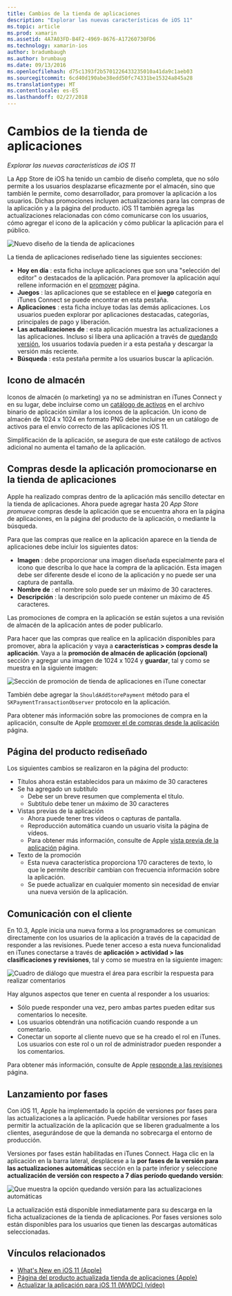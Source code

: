 ```yaml
---
title: Cambios de la tienda de aplicaciones
description: "Explorar las nuevas características de iOS 11"
ms.topic: article
ms.prod: xamarin
ms.assetid: 4A7A03FD-B4F2-4969-8676-A17260730FD6
ms.technology: xamarin-ios
author: bradumbaugh
ms.author: brumbaug
ms.date: 09/13/2016
ms.openlocfilehash: d75c1393f2b5701226433235010a41da9c1aeb03
ms.sourcegitcommit: 6cd40d190abe38edd50fc74331be15324a845a28
ms.translationtype: MT
ms.contentlocale: es-ES
ms.lasthandoff: 02/27/2018
---
```

# <a name="app-store-changes"></a>Cambios de la tienda de aplicaciones

_Explorar las nuevas características de iOS 11_

La App Store de iOS ha tenido un cambio de diseño completa, que no sólo permite a los usuarios desplazarse eficazmente por el almacén, sino que también le permite, como desarrollador, para promover la aplicación a los usuarios. Dichas promociones incluyen actualizaciones para las compras de la aplicación y a la página del producto. iOS 11 también agrega las actualizaciones relacionadas con cómo comunicarse con los usuarios, cómo agregar el icono de la aplicación y cómo publicar la aplicación para el público.

![Nuevo diseño de la tienda de aplicaciones](app-store-changes-images/image3.jpg)

La tienda de aplicaciones rediseñado tiene las siguientes secciones:

- **Hoy en día** : esta ficha incluye aplicaciones que son una "selección del editor" o destacados de la aplicación. Para promover la aplicación aquí rellene información en el [promover](https://developer.apple.com//contact/app-store/promote/) página.
- **Juegos** : las aplicaciones que se establece en el **juego** categoría en iTunes Connect se puede encontrar en esta pestaña.
- **Aplicaciones** : esta ficha incluye todas las demás aplicaciones. Los usuarios pueden explorar por aplicaciones destacadas, categorías, principales de pago y liberación.
- **Las actualizaciones de** : esta aplicación muestra las actualizaciones a las aplicaciones. Incluso si libera una aplicación a través de [quedando versión](#Phased_Release), los usuarios todavía pueden ir a esta pestaña y descargar la versión más reciente.
- **Búsqueda** : esta pestaña permite a los usuarios buscar la aplicación.

## <a name="store-icon"></a>Icono de almacén

Iconos de almacén (o marketing) ya no se administran en iTunes Connect y en su lugar, debe incluirse como un [catálogo de activos](~/ios/app-fundamentals/images-icons/app-icons.md) en el archivo binario de aplicación similar a los iconos de la aplicación. Un icono de almacén de 1024 x 1024 en formato PNG debe incluirse en un catálogo de activos para el envío correcto de las aplicaciones iOS 11.

Simplificación de la aplicación, se asegura de que este catálogo de activos adicional no aumenta el tamaño de la aplicación.


## <a name="in-app-purchases-promoted-in-the-app-store"></a>Compras desde la aplicación promocionarse en la tienda de aplicaciones

Apple ha realizado compras dentro de la aplicación más sencillo detectar en la tienda de aplicaciones. Ahora puede agregar hasta 20 _App Store promueve_ compras desde la aplicación que se encuentra ahora en la página de aplicaciones, en la página del producto de la aplicación, o mediante la búsqueda.

Para que las compras que realice en la aplicación aparece en la tienda de aplicaciones debe incluir los siguientes datos:

- **Imagen** : debe proporcionar una imagen diseñada especialmente para el icono que describa lo que hace la compra de la aplicación. Esta imagen debe ser diferente desde el icono de la aplicación y no puede ser una captura de pantalla.
- **Nombre de** : el nombre solo puede ser un máximo de 30 caracteres.
- **Descripción** : la descripción solo puede contener un máximo de 45 caracteres.

Las promociones de compra en la aplicación se están sujetos a una revisión de almacén de la aplicación antes de poder publicarlo.

Para hacer que las compras que realice en la aplicación disponibles para promover, abra la aplicación y vaya a **características > compras desde la aplicación**. Vaya a la **promoción de almacén de aplicación (opcional)** sección y agregar una imagen de 1024 x 1024 y **guardar**, tal y como se muestra en la siguiente imagen:

![Sección de promoción de tienda de aplicaciones en iTune conectar](app-store-changes-images/image4.png)

También debe agregar la `ShouldAddStorePayment` método para el `SKPaymentTransactionObserver` protocolo en la aplicación.

Para obtener más información sobre las promociones de compra en la aplicación, consulte de Apple [promover el de compras desde la aplicación](https://developer.apple.com/app-store/promoting-in-app-purchases/) página.

## <a name="redesigned-product-page"></a>Página del producto rediseñado

Los siguientes cambios se realizaron en la página del producto:

- Títulos ahora están establecidos para un máximo de 30 caracteres
- Se ha agregado un subtítulo
    - Debe ser un breve resumen que complementa el título.
    - Subtítulo debe tener un máximo de 30 caracteres
- Vistas previas de la aplicación
    - Ahora puede tener tres vídeos o capturas de pantalla.
    - Reproducción automática cuando un usuario visita la página de vídeos.
    - Para obtener más información, consulte de Apple [vista previa de la aplicación](https://developer.apple.com/app-store/app-previews/) página.
- Texto de la promoción
    - Esta nueva característica proporciona 170 caracteres de texto, lo que le permite describir cambian con frecuencia información sobre la aplicación.
    - Se puede actualizar en cualquier momento sin necesidad de enviar una nueva versión de la aplicación.

## <a name="customer-communication"></a>Comunicación con el cliente

En 10.3, Apple inicia una nueva forma a los programadores se comunican directamente con los usuarios de la aplicación a través de la capacidad de responder a las revisiones. Puede tener acceso a esta nueva funcionalidad en iTunes conectarse a través de **aplicación > actividad > las clasificaciones y revisiones**, tal y como se muestra en la siguiente imagen:

![Cuadro de diálogo que muestra el área para escribir la respuesta para realizar comentarios](app-store-changes-images/image5.png)

Hay algunos aspectos que tener en cuenta al responder a los usuarios:

- Sólo puede responder una vez, pero ambas partes pueden editar sus comentarios lo necesite.
- Los usuarios obtendrán una notificación cuando responde a un comentario.
- Conectar un soporte al cliente nuevo que se ha creado el rol en iTunes. Los usuarios con este rol o un rol de administrador pueden responder a los comentarios.

Para obtener más información, consulte de Apple [responde a las revisiones](https://developer.apple.com/app-store/responding-to-reviews/) página.


## <a name="phased-release"></a>Lanzamiento por fases

Con iOS 11, Apple ha implementado la opción de versiones por fases para las actualizaciones a la aplicación. Puede habilitar versiones por fases permitir la actualización de la aplicación que se liberen gradualmente a los clientes, asegurándose de que la demanda no sobrecarga el entorno de producción.

Versiones por fases están habilitadas en iTunes Connect. Haga clic en la aplicación en la barra lateral, desplácese a la **por fases de la versión para las actualizaciones automáticas** sección en la parte inferior y seleccione **actualización de versión con respecto a 7 días período quedando versión**:

![Que muestra la opción quedando versión para las actualizaciones automáticas](app-store-changes-images/image6.png)

La actualización está disponible inmediatamente para su descarga en la ficha actualizaciones de la tienda de aplicaciones. Por fases versiones solo están disponibles para los usuarios que tienen las descargas automáticas seleccionadas.


## <a name="related-links"></a>Vínculos relacionados

- [What's New en iOS 11 (Apple)](https://developer.apple.com/ios/)
- [Página del producto actualizada tienda de aplicaciones (Apple)](https://developer.apple.com/app-store/product-page/)
- [Actualizar la aplicación para iOS 11 (WWDC) (vídeo)](https://developer.apple.com/videos/play/wwdc2017/204/)
